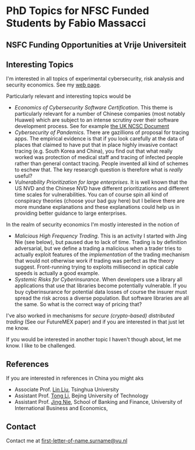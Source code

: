 # PhD Topics for NFSC Funded Students by Fabio Massacci

## NSFC Funding Opportunities at Vrije Universiteit

## Interesting Topics

I'm interested in all topics of experimental cybersecurity, risk analysis and security economics. See my [web page](index.md).

Particularly relevant and interesting topics would be 
- _Economics of Cybersecurity Software Certification_. This theme is particularly relevant for a number of Chinese companies (most notably Huawei) which are subject to an 
intense scrutiny over their software development process. See for example [the UK NCSC Document]()
- _Cybersecurity of Pandemics_. There are gazillions of proposal for tracing apps. The empirical evidence is that if you look carefully at the data of 
places that claimed to have put that in place highly invasive contact tracing (e.g. South Korea and China), you find out that what really worked was protection of medical staff 
and tracing of infected people rather than general contact tracing. People invented all kind of schemes to eschew that. The key researcgh question is therefore what is _really_ 
useful?
- _Vulnerability Prioritization for large enterprises_. It is well known that the US NVD and the Chinese NVD have different prioritizations and 
different time scales for vulnerabilities. You can of course spin all kind of conspiracy theories (choose your bad guy here) but I believe there are more mundane explanations 
and these explanations could help us in providing better guidance to large enterprises.

In the realm of security economics I'm mostly interested in the notion of
- _Malicious High Frequency Trading_. This is an activity I started with Jing Nie (see below), but paused due to lack of time. Trading is by definition adversarial, but 
we define a trading a malicious when a trader tries to actually exploit features of the _implementation_ of the trading mechanism that would not otherwise work if trading was
perfect as the theory suggest. Front-running trying to exploits millisecond in optical cable speeds is actually a good example.
- _Systemic Risks for Cyberinsurance_. When developers use a library all applications that use that libraries become potentially vulnerable. If you buy cyberinsurance for 
potential data losses of course the insurer must spread the risk across a diverse population. But software libraries are all the same. So what is the correct way of pricing that?

I've also worked in mechanisms for _secure (crypto-based) distributed trading_ (See our FutureMEX paper) and if you are interested in that just let me know.

If you would be interested in another topic I haven't though about, let me know. I like to be challenged.

## References

If you are interested in references in China you might aks

- Associate Prof. [Lin Liu](http://www.thss.tsinghua.edu.cn/publish/soft/3641/2010/20101214150116634447726/20101214150116634447726_.html), Tsinghua University
- Assistant Prof. [Tong Li](https://yzlab.net/TongLi.html), Bejing University of Technology
- Assistant Prof. [Jing Nie](https://www.researchgate.net/profile/Jing_Nie2), School of Banking and Finance, University of International Business and Economics, 

## Contact

Contact me at first-letter-of-name.surname@vu.nl


